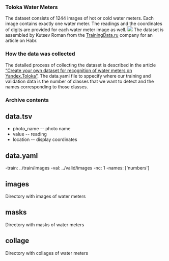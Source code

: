 ### Toloka Water Meters
The dataset consists of 1244 images of hot or cold water meters. Each image contains exactly one water meter.  The readings and the coordinates of digits are provided for each water meter image as well.
![](https://hsto.org/webt/pv/83/un/pv83unxagbpbdifzxexbfpuefwo.png)
The dataset is assembled by Kutsev Roman from the [TrainingData.ru](http://trainingdata.ru/)  company for an article on Habr.

### How the data was collected
The detailed process of collecting the dataset is described in the article  [“Create your own dataset for recognition of water meters on Yandex.Toloka”](https://habr.com/ru/company/ods/blog/469633/). The data.yaml file to sppecify where our training and validation data is the number of classes that we want to detect and the names corresponding to those classes.

### Archive contents

## data.tsv
- photo\_name -- photo name
- value -- reading
- location -- display coordinates

## data.yaml
-train: ../train/images
-val: ../valid/images
-nc: 1
-names: ['numbers']


## images
Directory with images of water meters

## masks
Directory with masks of water meters

## collage
Directory with collages of water meters